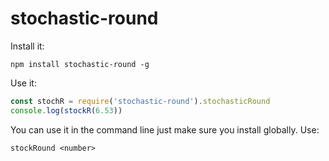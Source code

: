 # stochastic-round
Install it: 
```
npm install stochastic-round -g
```
Use it: 
```js
const stochR = require('stochastic-round').stochasticRound
console.log(stockR(6.53))
```
You can use it in the command line just make sure you install globally. 
Use: 
```
stockRound <number>
```
